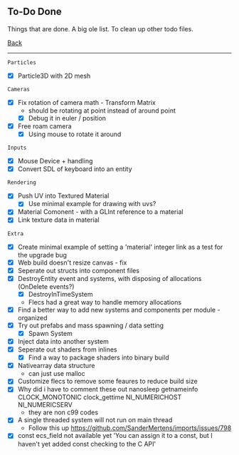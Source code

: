 To-Do Done
-----

Things that are done. A big ole list. To clean up other todo files.

[Back](todo-main.md)

-----

`Particles`
- [x] Particle3D with 2D mesh

`Cameras`
- [x] Fix rotation of camera math - Transform Matrix
    - should be rotating at point instead of around point
    - [x] Debug it in euler / position
- [x] Free roam camera
    - [x] Using mouse to rotate it around

`Inputs`
- [x] Mouse Device + handling
- [x] Convert SDL of keyboard into an entity

`Rendering`
- [x] Push UV into Textured Material
    - [x] Use minimal example for drawing with uvs?
- [x] Material Comonent - with a GLInt reference to a material
- [x] Link texture data in material

`Extra`
- [x] Create minimal example of setting a 'material' integer link as a test for the upgrade bug
- [x] Web build doesn't resize canvas - fix 
- [x] Seperate out structs into component files
- [x] DestroyEntity event and systems, with disposing of allocations (OnDelete events?)
    - [x] DestroyInTimeSystem
    - Flecs had a great way to handle memory allocations
- [x] Find a better way to add new systems and components per module - organized
- [x] Try out prefabs and mass spawning / data setting
    - [x] Spawn System
- [x] Inject data into another system
- [x] Seperate out shaders from inlines
    - [x] Find a way to package shaders into binary build
- [x] Nativearray data structure
    - can just use malloc
- [x] Customize flecs to remove some feaures to reduce build size
- [x] Why did i have to comment these out
    nanosleep getnameinfo CLOCK_MONOTONIC clock_gettime NI_NUMERICHOST NI_NUMERICSERV
    - they are non c99 codes
- [x] A single threaded system will not run on main thread
    - Follow this up
    https://github.com/SanderMertens/imports/issues/798
- [x] const ecs_field not available yet
    'You can assign it to a const, but I haven't yet added const checking to the C API'